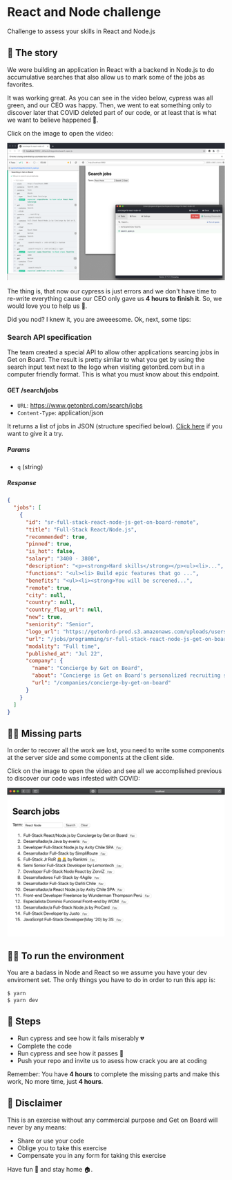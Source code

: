 # React and Node challenge

Challenge to assess your skills in React and Node.js

## 🦠 The story

We were building an application in React with a backend in Node.js to do accumulative searches that also allow us to mark some of the jobs as favorites.

It was working great. As you can see in the video below, cypress was all green, and our CEO was happy. Then, we went to eat something only to discover later that COVID deleted part of our code, or at least that is what we want to believe happened 🙈.

Click on the image to open the video:

[![Cypress all green](./public/cypress.png)](https://drive.google.com/file/d/1-LACFeBM_HcGb_9uCGig5a-m7j1Xdi33/view?usp=sharing)

The thing is, that now our cypress is just errors and we don't have time to re-write everything cause our CEO only gave us **4 hours to finish it**. So, we would love you to help us 🙏.

Did you nod? I knew it, you are aweeesome. Ok, next, some tips:

### Search API specification

The team created a special API to allow other applications searcing jobs in Get on Board. The result is pretty similar to what you get by using the search input text next to the logo when visiting getonbrd.com but in a computer friendly format. This is what you must know about this endpoint.

#### GET /search/jobs

- `URL`: https://www.getonbrd.com/search/jobs
- `Content-Type`: application/json

It returns a list of jobs in JSON (structure specified below). [Click here](https://www.getonbrd.com/search/jobs?q=React+Node+Concierge) if you want to give it a try.

##### Params

- `q` (string)

##### Response

```json
{
  "jobs": [
    {
      "id": "sr-full-stack-react-node-js-get-on-board-remote",
      "title": "Full-Stack React/Node.js",
      "recommended": true,
      "pinned": true,
      "is_hot": false,
      "salary": "3400 - 3800",
      "description": "<p><strong>Hard skills</strong></p><ul><li>...",
      "functions": "<ul><li> Build epic features that go ...",
      "benefits": "<ul><li><strong>You will be screened...",
      "remote": true,
      "city": null,
      "country": null,
      "country_flag_url": null,
      "new": true,
      "seniority": "Senior",
      "logo_url": "https://getonbrd-prod.s3.amazonaws.com/uploads/users/logo/8044/ISO_NEGATIVE-padding-concierge.png",
      "url": "/jobs/programming/sr-full-stack-react-node-js-get-on-board-remote",
      "modality": "Full time",
      "published_at": "Jul 22",
      "company": {
        "name": "Concierge by Get on Board",
        "about": "Concierge is Get on Board's personalized recruiting service. Get screened by us and access exclusive remote jobs, faster.",
        "url": "/companies/concierge-by-get-on-board"
      }
    }
  ]
}
```

## 🤷‍♂️ Missing parts

In order to recover all the work we lost, you need to write some components at the server side and some components at the client side.

Click on the image to open the video and see all we accomplished previous to discover our code was infested with COVID:

[![Checkout this video](./public/accumulative-search.png)](https://drive.google.com/file/d/1-JGWRiFl5xspJTJ5gN9y8aPG9UUtnRhd/view?usp=sharing)

## 👩‍💻 To run the environment

You are a badass in Node and React so we assume you have your dev enviroment set. The only things you have to do in order to run this app is:

```shell
$ yarn
$ yarn dev
```

## 🦶 Steps

- Run cypress and see how it fails miserably 💔
- Complete the code
- Run cypress and see how it passes 💚
- Push your repo and invite us to asess how crack you are at coding

Remember: You have **4 hours** to complete the missing parts and make this work, No more time, just **4 hours**.

## 📃 Disclaimer

This is an exercise without any commercial purpose and Get on Board will never by any means:

- Share or use your code
- Oblige you to take this exercise
- Compensate you in any form for taking this exercise

Have fun 🥳 and stay home 🏠.
